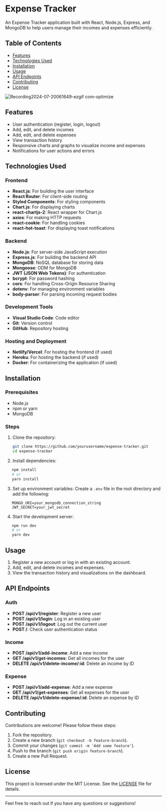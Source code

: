# Expense Tracker

An Expense Tracker application built with React, Node.js, Express, and MongoDB to help users manage their incomes and expenses efficiently.

## Table of Contents
- [Features](#features)
- [Technologies Used](#technologies-used)
- [Installation](#installation)
- [Usage](#usage)
- [API Endpoints](#api-endpoints)
- [Contributing](#contributing)
- [License](#license)


![Recording2024-07-20061649-ezgif com-optimize](https://github.com/user-attachments/assets/64e35882-fa9c-497c-90ec-802331e0d6f9)

## Features
- User authentication (register, login, logout)
- Add, edit, and delete incomes
- Add, edit, and delete expenses
- View transaction history
- Responsive charts and graphs to visualize income and expenses
- Notifications for user actions and errors

## Technologies Used
### Frontend
- **React.js**: For building the user interface
- **React Router**: For client-side routing
- **Styled Components**: For styling components
- **Chart.js**: For displaying charts
- **react-chartjs-2**: React wrapper for Chart.js
- **axios**: For making HTTP requests
- **react-cookie**: For handling cookies
- **react-hot-toast**: For displaying toast notifications

### Backend
- **Node.js**: For server-side JavaScript execution
- **Express.js**: For building the backend API
- **MongoDB**: NoSQL database for storing data
- **Mongoose**: ODM for MongoDB
- **JWT (JSON Web Tokens)**: For authentication
- **bcrypt**: For password hashing
- **cors**: For handling Cross-Origin Resource Sharing
- **dotenv**: For managing environment variables
- **body-parser**: For parsing incoming request bodies

### Development Tools
- **Visual Studio Code**: Code editor
- **Git**: Version control
- **GitHub**: Repository hosting

### Hosting and Deployment
- **Netlify/Vercel**: For hosting the frontend (if used)
- **Heroku**: For hosting the backend (if used)
- **Docker**: For containerizing the application (if used)

## Installation
### Prerequisites
- Node.js
- npm or yarn
- MongoDB

### Steps
1. Clone the repository:
   ```bash
   git clone https://github.com/yourusername/expense-tracker.git
   cd expense-tracker
   ```

2. Install dependencies:
```bash
   npm install
   # or
   yarn install
```

3. Set up environment variables:
   Create a `.env` file in the root directory and add the following:
```env
   MONGO_URI=your_mongodb_connection_string
   JWT_SECRET=your_jwt_secret
```

4. Start the development server:
```bash
   npm run dev
   # or
   yarn dev
```

## Usage
1. Register a new account or log in with an existing account.
2. Add, edit, and delete incomes and expenses.
3. View the transaction history and visualizations on the dashboard.

## API Endpoints
### Auth
- **POST /api/v1/register**: Register a new user
- **POST /api/v1/login**: Log in an existing user
- **POST /api/v1/logout**: Log out the current user
- **POST /**: Check user authentication status

### Income
- **POST /api/v1/add-income**: Add a new income
- **GET /api/v1/get-incomes**: Get all incomes for the user
- **DELETE /api/v1/delete-income/:id**: Delete an income by ID

### Expense
- **POST /api/v1/add-expense**: Add a new expense
- **GET /api/v1/get-expenses**: Get all expenses for the user
- **DELETE /api/v1/delete-expense/:id**: Delete an expense by ID

## Contributing
Contributions are welcome! Please follow these steps:
1. Fork the repository.
2. Create a new branch (`git checkout -b feature-branch`).
3. Commit your changes (`git commit -m 'Add some feature'`).
4. Push to the branch (`git push origin feature-branch`).
5. Create a new Pull Request.

## License
This project is licensed under the MIT License. See the [LICENSE](LICENSE) file for details.

---

Feel free to reach out if you have any questions or suggestions!
